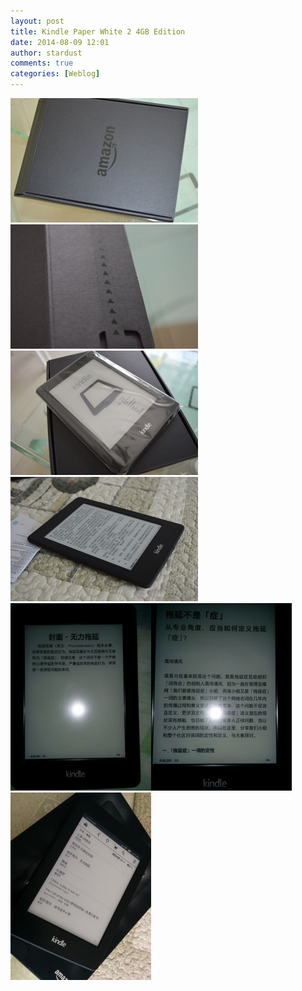 ```yaml
---
layout: post
title: Kindle Paper White 2 4GB Edition
date: 2014-08-09 12:01
author: stardust
comments: true
categories: [Weblog]
---
```

<a href="/wp-content/uploads/2014/08/DSC_3354.jpg"><img src="/wp-content/uploads/2014/08/DSC_3354-300x199.jpg" alt="DSC_3354" width="300" height="199" /></a><a href="/wp-content/uploads/2014/08/DSC_3356.jpg"><img src="/wp-content/uploads/2014/08/DSC_3356-300x199.jpg" alt="DSC_3356" width="300" height="199" /></a><a href="/wp-content/uploads/2014/08/DSC_3360.jpg"><img src="/wp-content/uploads/2014/08/DSC_3360-300x199.jpg" alt="DSC_3360" width="300" height="199" /></a><a href="/wp-content/uploads/2014/08/DSC_3365.jpg"><img src="/wp-content/uploads/2014/08/DSC_3365-300x199.jpg" alt="DSC_3365" width="300" height="199" /></a>
<a href="/wp-content/uploads/2014/08/20140808_224948_Android.jpg"><img src="/wp-content/uploads/2014/08/20140808_224948_Android-225x300.jpg" alt="20140808_224948_Android" width="225" height="300" /></a><a href="/wp-content/uploads/2014/08/20140808_225018_Android.jpg"><img src="/wp-content/uploads/2014/08/20140808_225018_Android-225x300.jpg" alt="20140808_225018_Android" width="225" height="300" /></a><a href="/wp-content/uploads/2014/08/20140809_115301_Android.jpg"><img src="/wp-content/uploads/2014/08/20140809_115301_Android-225x300.jpg" alt="20140809_115301_Android" width="225" height="300" /></a>
